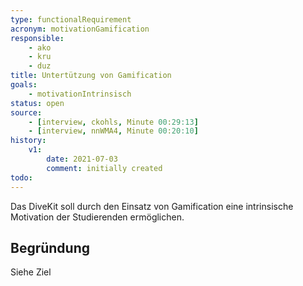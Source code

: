 ```yaml
---
type: functionalRequirement
acronym: motivationGamification
responsible: 
    - ako
    - kru
    - duz
title: Untertützung von Gamification
goals: 
    - motivationIntrinsisch
status: open
source:
    - [interview, ckohls, Minute 00:29:13]
    - [interview, nnWMA4, Minute 00:20:10]
history:
    v1:
        date: 2021-07-03
        comment: initially created
todo: 
---
```


Das DiveKit soll durch den Einsatz von Gamification eine intrinsische Motivation der Studierenden ermöglichen.

## Begründung

Siehe Ziel